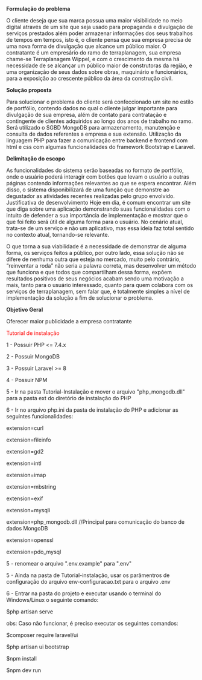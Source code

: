 
<b>Formulação do problema</b>

O cliente deseja que sua marca possua uma maior visibilidade no meio digital através
de um site que seja usado para propaganda e divulgação de serviços prestados além poder
armazenar informações dos seus trabalhos de tempos em tempos, isto é, o cliente pensa que
sua empresa precisa de uma nova forma de divulgação que alcance um público maior.
O contratante é um empresário do ramo de terraplanagem, sua empresa chame-se
Terraplanagem Wippel, e com o crescimento da mesma há necessidade de se alcançar um
público maior de construtoras da região, e uma organização de seus dados sobre obras,
maquinário e funcionários, para a exposição ao crescente público da área da construção civil.

<b>Solução proposta</b>

Para solucionar o problema do cliente será confeccionado um site no estilo de
portfólio, contendo dados no qual o cliente julgar importante para divulgação de sua empresa,
além de contato para contratação e contingente de clientes adquiridos ao longo dos anos de
trabalho no ramo.
Será utilizado o SGBD MongoDB para armazenamento, manutenção e consulta de dados
referentes a empresa e sua extensão. Utilização da linguagem PHP para fazer a comunicação
entre backend e frontend com html e css com algumas funcionalidades do framework
Bootstrap e Laravel.

<b>Delimitação do escopo</b>

As funcionalidades do sistema serão baseadas no formato de portfólio, onde o usuário
poderá interagir com botões que levam o usuário a outras páginas contendo informações
relevantes ao que se espera encontrar. Além disso, o sistema disponibilizará de uma função
que demonstre ao degustador as atividades recentes realizadas pelo grupo envolvido.
Justificativa de desenvolvimento
Hoje em dia, é comum encontrar um site que diga sobre uma aplicação demonstrando
suas funcionalidades com o intuito de defender a sua importância de implementação e
mostrar que o que foi feito será útil de alguma forma para o usuário. No cenário atual, trata-se
de um serviço e não um aplicativo, mas essa ideia faz total sentido no contexto atual,
tornando-se relevante.

O que torna a sua viabilidade é a necessidade de demonstrar de alguma forma, os
serviços feitos a público, por outro lado, essa solução não se difere de nenhuma outra que
esteja no mercado, muito pelo contrário, “reinventar a roda” não seria a palavra correta, mas
desenvolver um método que funciona e que todos que compartilham dessa forma, expõem
resultados positivos de seus negócios acabam sendo uma motivação a mais, tanto para o
usuário interessado, quanto para quem colabora com os serviços de terraplanagem, sem falar
que, é totalmente simples a nível de implementação da solução a fim de solucionar o
problema.

<b>Objetivo Geral</b>

Oferecer maior publicidade a empresa contratante


<p style="color:red;">Tutorial de instalação</p>

<p>1 - Possuir PHP <= 7.4.x</p>
<p>2 - Possuir MongoDB</p>
<p>3 - Possuir Laravel >= 8</p>
<p>4 - Possuir NPM</p>
<p>5 - Ir na pasta Tutorial-Instalação e mover o arquivo "php_mongodb.dll" para a pasta ext do diretório de instalação do PHP</p>
<p>6 - Ir no arquivo php.ini da pasta de instalação do PHP e adicionar as seguintes funcionalidades:</p>

<p>extension=curl</p>
<p>extension=fileinfo</p>
<p>extension=gd2</p>
<p>extension=intl</p>
<p>extension=imap</p>
<p>extension=mbstring</p>
<p>extension=exif</p>
<p>extension=mysqli</p>
<p>extension=php_mongodb.dll //Principal para comunicação do banco de dados MongoDB</p>
<p>extension=openssl</p>
<p>extension=pdo_mysql</p>

<p>5 - renomear o arquivo ".env.example" para ".env"</p>

<p>5 - Ainda na pasta de Tutorial-instalação, usar os parâmentros de configuração do arquivo env-configuracao.txt para o arquivo .env</p>

<p>6 - Entrar na pasta do projeto e executar usando o terminal do Windows/Linux o seguinte comando:</p>
<p>$php artisan serve</p>

<p>obs: Caso não funcionar, é preciso executar os seguintes comandos:</p>

<p>$composer require laravel/ui</p>
<p>$php artisan ui bootstrap</p>
<p>$npm install</p>
<p>$npm dev run</p>
